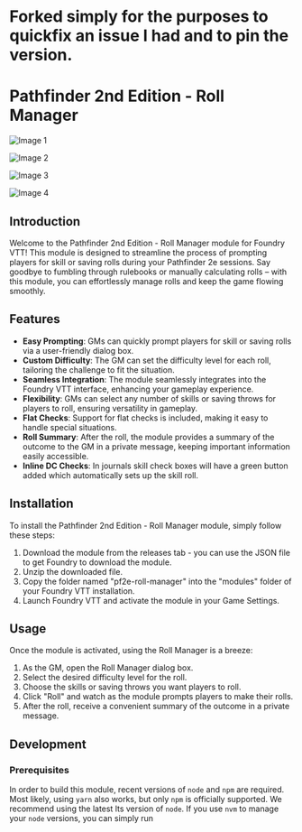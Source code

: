 # Forked simply for the purposes to quickfix an issue I had and to pin the version.

# Pathfinder 2nd Edition - Roll Manager

![Image 1](https://imgur.com/rNW0p5x.png)

![Image 2](https://imgur.com/umz79gi.png)

![Image 3](https://imgur.com/m1bKzdS.png)

![Image 4](https://imgur.com/4GOvB2g.png)


## Introduction

Welcome to the Pathfinder 2nd Edition - Roll Manager module for Foundry VTT! This module is designed to streamline the
process of prompting players for skill or saving rolls during your Pathfinder 2e sessions. Say goodbye to fumbling
through rulebooks or manually calculating rolls – with this module, you can effortlessly manage rolls and keep the game
flowing smoothly.

## Features

- **Easy Prompting**: GMs can quickly prompt players for skill or saving rolls via a user-friendly dialog box.
- **Custom Difficulty**: The GM can set the difficulty level for each roll, tailoring the challenge to fit the
  situation.
- **Seamless Integration**: The module seamlessly integrates into the Foundry VTT interface, enhancing your gameplay
  experience.
- **Flexibility**: GMs can select any number of skills or saving throws for players to roll, ensuring versatility in
  gameplay.
- **Flat Checks**: Support for flat checks is included, making it easy to handle special situations.
- **Roll Summary**: After the roll, the module provides a summary of the outcome to the GM in a private message, keeping
  important information easily accessible.
- **Inline DC Checks**: In journals skill check boxes will have a green button added which automatically sets up the skill roll.

## Installation

To install the Pathfinder 2nd Edition - Roll Manager module, simply follow these steps:

1. Download the module from the releases tab - you can use the JSON file to get Foundry to download the module.
2. Unzip the downloaded file.
3. Copy the folder named "pf2e-roll-manager" into the "modules" folder of your Foundry VTT installation.
4. Launch Foundry VTT and activate the module in your Game Settings.

## Usage

Once the module is activated, using the Roll Manager is a breeze:

1. As the GM, open the Roll Manager dialog box.
2. Select the desired difficulty level for the roll.
3. Choose the skills or saving throws you want players to roll.
4. Click "Roll" and watch as the module prompts players to make their rolls.
5. After the roll, receive a convenient summary of the outcome in a private message.

## Development

### Prerequisites

In order to build this module, recent versions of `node` and `npm` are
required. Most likely, using `yarn` also works, but only `npm` is officially
supported. We recommend using the latest lts version of `node`. If you use `nvm`
to manage your `node` versions, you can simply run
